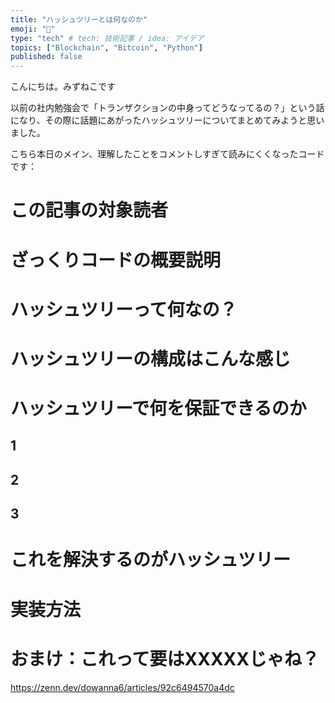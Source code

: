 ```yaml
---
title: "ハッシュツリーとは何なのか"
emoji: "🌲"
type: "tech" # tech: 技術記事 / idea: アイデア
topics: ["Blockchain", "Bitcoin", "Python"]
published: false
---
```


こんにちは。みずねこです

以前の社内勉強会で「トランザクションの中身ってどうなってるの？」という話になり、その際に話題にあがったハッシュツリーについてまとめてみようと思いました。

こちら本日のメイン、理解したことをコメントしすぎて読みにくくなったコードです：

# この記事の対象読者







# ざっくりコードの概要説明






# ハッシュツリーって何なの？




# ハッシュツリーの構成はこんな感じ





# ハッシュツリーで何を保証できるのか








## 1







## 2










## 3






# これを解決するのがハッシュツリー










# 実装方法





















# おまけ：これって要はXXXXXじゃね？





https://zenn.dev/dowanna6/articles/92c6494570a4dc